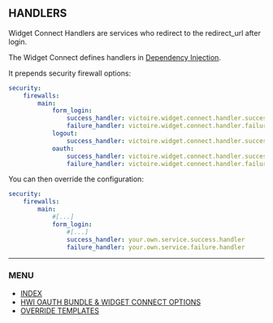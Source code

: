 ## HANDLERS

Widget Connect Handlers are services who redirect to the redirect_url after login.

The Widget Connect defines handlers in [Dependency Injection][link-VictoireWidgetConnectExtension.php].

It prepends security firewall options:

```yaml
security:
    firewalls:
        main:
            form_login:
                success_handler: victoire.widget.connect.handler.success.authentication
                failure_handler: victoire.widget.connect.handler.failure.authentication
            logout:
                success_handler: victoire.widget.connect.handler.success.logout
            oauth:
                success_handler: victoire.widget.connect.handler.success.authentication
                failure_handler: victoire.widget.connect.handler.failure.authentication
```

You can then override the configuration:

```yaml
security:
    firewalls:
        main:
            #[...]
            form_login:
                #[...]
                success_handler: your.own.service.success.handler
                failure_handler: your.own.service.failure.handler
```

[link-VictoireWidgetConnectExtension.php]: ../../DependencyInjection/VictoireWidgetConnectExtension.php


---

### MENU

- [INDEX][link-menu-readme]
- [HWI OAUTH BUNDLE & WIDGET CONNECT OPTIONS][link-menu-hwi-options]
- [OVERRIDE TEMPLATES][link-menu-override-templates]

[link-menu-readme]: ../../../../
[link-menu-hwi-options]: hwi_and_widget_connect.md
[link-menu-override-templates]: override_templates.md
